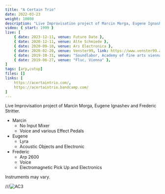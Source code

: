 ```yaml
---
title: "A Certain Trio"
date: 2022-03-23
weight: 10000
description: "Live Improvisation project of Marcin Morga, Eugene Ignashev and Frederic Stritter"
video: { start: 1999 }
live: [
    { date: 2023-12-11, venue: Future Date },
    { date: 2020-12-11, venue: Alte Schmiede },
    { date: 2020-09-10, venue: Ars Electronica },
    { date: 2020-02-20, venue: Venster99, link: https://www.venster99.at/ },
    { date: 2019-10-31, venue: "Soundlabor, Academy of fine arts vienna" },
    { date: 2019-06-27, venue: "Fluc, Vienna" },
]
tags: [arp,cutup]
files: []
links: [
    https://acertaintrio.com/,
    https://acertaintrio.bandcamp.com/
]
---
```

Live Improvisation project of Marcin Morga, Eugene Ignashev and Frederic Stritter.

- Marcin
    - No Input Mixer
    - Voice and various Effect Pedals
- Eugene
    - Lyra
    - Acoustic Objects and Electronic
- Frederic
    - Arp 2600
    - Voice
    - Electromagnetic Pick Up and Electronics

Instruments may vary.

///![AC3](a_certain_trio_big.jpg)

